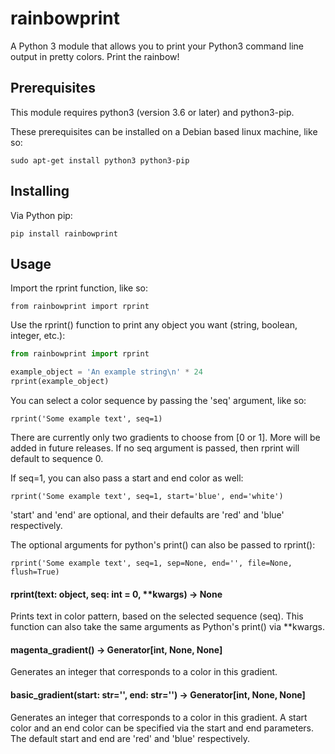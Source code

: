 # rainbowprint
A Python 3 module that allows you to print your Python3 command line output in pretty colors.  Print the rainbow!

## Prerequisites
This module requires python3 (version 3.6 or later) and python3-pip.

These prerequisites can be installed on a Debian based linux machine, like so:

`sudo apt-get install python3 python3-pip`

## Installing

Via Python pip:

`pip install rainbowprint`

## Usage
Import the rprint function, like so:

`from rainbowprint import rprint`

Use the rprint() function to print any object you want (string, boolean, integer, etc.):

```python
from rainbowprint import rprint

example_object = 'An example string\n' * 24
rprint(example_object)
```

You can select a color sequence by passing the 'seq' argument, like so:

`rprint('Some example text', seq=1)`

There are currently only two gradients to choose from [0 or 1].  More will be added in future releases.  If no seq argument is passed, then rprint will default to sequence 0.

If seq=1, you can also pass a start and end color as well:

`rprint('Some example text', seq=1, start='blue', end='white')`

'start' and 'end' are optional, and their defaults are 'red' and 'blue' respectively.

The optional arguments for python's print() can also be passed to rprint():

`rprint('Some example text', seq=1, sep=None, end='', file=None, flush=True)`

#### rprint(text: object, seq: int = 0, **kwargs) -> None
Prints text in color pattern, based on the selected sequence (seq).
This function can also take the same arguments as Python's print()
via **kwargs.

#### magenta_gradient() -> Generator[int, None, None]
Generates an integer that corresponds to a color in this gradient.

#### basic_gradient(start: str='', end: str='') -> Generator[int, None, None]
Generates an integer that corresponds to a color in this gradient.
A start color and an end color can be specified via the start and
end parameters.  The default start and end are 'red'
and 'blue' respectively.
